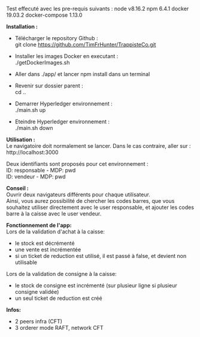 Test effecuté avec les pre-requis suivants :
node v8.16.2
npm 6.4.1
docker 19.03.2
docker-compose  1.13.0

<b>Installation :</b><br>
- Télécharger le repository Github :<br>
git clone https://github.com/TimFrHunter/TrappisteCo.git <br>

- Installer les images Docker en executant :<br>
./getDockerImages.sh

- Aller dans ./app/ et lancer npm install dans un terminal

- Revenir sur dossier parent :<br>
cd ..<br>

- Demarrer Hyperledger environnement :<br>
./main.sh up

- Eteindre Hyperledger environnement :<br>
./main.sh down

<b>Utilisation :</b><br>
Le navigatoire doit normalement se lancer. Dans le cas contraire, aller sur : http://localhost:3000 <br>

Deux identifiants sont proposés pour cet environnement :<br> 
ID: responsable - MDP: pwd<br>
ID: vendeur - MDP: pwd

<b>Conseil :</b><br>
Ouvrir deux navigateurs différents pour chaque utilisateur.<br>
Ainsi, vous aurez possibilité de chercher les codes barres, que vous souhaitez utiliser directement avec le user responsable,
et ajouter les codes barre à la caisse avec le user vendeur.

<b>Fonctionnement de l'app:</b><br>
Lors de la validation d'achat à la caisse:
- le stock est décrémenté
- une vente est incrémentée
- si un ticket de reduction est utilisé, il est passé à false, et devient non utilisable

Lors de la validation de consigne à la caisse:
- le stock de consigne est incrémenté (sur plusieur ligne si plusieur consigne validée)
- un seul ticket de reduction est créé

<b>Infos:</b>
- 2 peers infra (CFT)
- 3 orderer mode RAFT, network CFT
